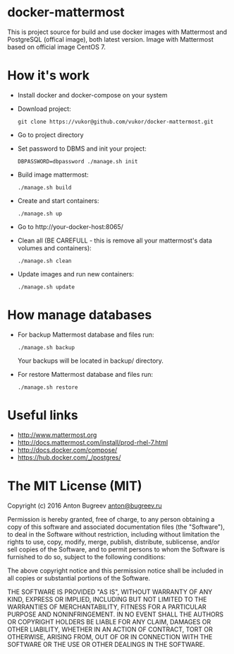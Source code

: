 docker-mattermost
===========

This is project source for build and use docker images with Mattermost and PostgreSQL (offical image), both latest version. Image with Mattermost based on official image CentOS 7.


How it's work
===========

* Install docker and docker-compose on your system

* Download project:

    `` git clone https://vukor@github.com/vukor/docker-mattermost.git ``

* Go to project directory

* Set password to DBMS and init your project:

    `` DBPASSWORD=dbpassword ./manage.sh init ``

* Build image mattermost:

    `` ./manage.sh build ``

* Create and start containers:

    `` ./manage.sh up ``

* Go to http://your-docker-host:8065/

* Clean all (BE CAREFULL - this is remove all your mattermost's data volumes and containers):

    `` ./manage.sh clean ``

* Update images and run new containers:

    `` ./manage.sh update ``


How manage databases
===========

* For backup Mattermost database and files run:

    `` ./manage.sh backup ``

    Your backups will be located in backup/ directory.

* For restore Mattermost database and files run:
    
    `` ./manage.sh restore ``


Useful links
============
  - http://www.mattermost.org
  - http://docs.mattermost.com/install/prod-rhel-7.html
  - http://docs.docker.com/compose/
  - https://hub.docker.com/_/postgres/


The MIT License (MIT)
===========
Copyright (c) 2016 Anton Bugreev <anton@bugreev.ru>

Permission is hereby granted, free of charge, to any person obtaining a copy of this software and associated documentation files (the "Software"), to deal in the Software without restriction, including without limitation the rights to use, copy, modify, merge, publish, distribute, sublicense, and/or sell copies of the Software, and to permit persons to whom the Software is furnished to do so, subject to the following conditions:

The above copyright notice and this permission notice shall be included in all copies or substantial portions of the Software.

THE SOFTWARE IS PROVIDED "AS IS", WITHOUT WARRANTY OF ANY KIND, EXPRESS OR IMPLIED, INCLUDING BUT NOT LIMITED TO THE WARRANTIES OF MERCHANTABILITY, FITNESS FOR A PARTICULAR PURPOSE AND NONINFRINGEMENT. IN NO EVENT SHALL THE AUTHORS OR COPYRIGHT HOLDERS BE LIABLE FOR ANY CLAIM, DAMAGES OR OTHER LIABILITY, WHETHER IN AN ACTION OF CONTRACT, TORT OR OTHERWISE, ARISING FROM, OUT OF OR IN CONNECTION WITH THE SOFTWARE OR THE USE OR OTHER DEALINGS IN THE SOFTWARE.

